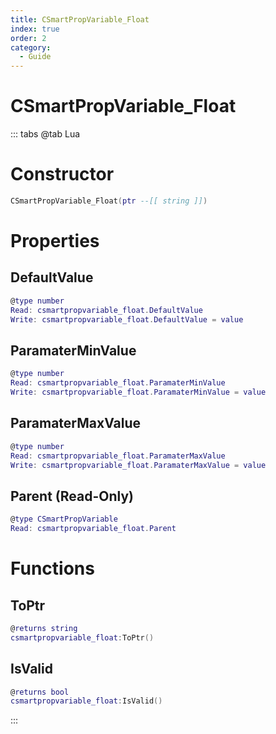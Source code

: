 ```yaml
---
title: CSmartPropVariable_Float
index: true
order: 2
category:
  - Guide
---
```


# CSmartPropVariable_Float

::: tabs
@tab Lua
# Constructor
```lua
CSmartPropVariable_Float(ptr --[[ string ]])
```
# Properties
## DefaultValue 
```lua
@type number
Read: csmartpropvariable_float.DefaultValue
Write: csmartpropvariable_float.DefaultValue = value
```
## ParamaterMinValue 
```lua
@type number
Read: csmartpropvariable_float.ParamaterMinValue
Write: csmartpropvariable_float.ParamaterMinValue = value
```
## ParamaterMaxValue 
```lua
@type number
Read: csmartpropvariable_float.ParamaterMaxValue
Write: csmartpropvariable_float.ParamaterMaxValue = value
```
## Parent (Read-Only)
```lua
@type CSmartPropVariable
Read: csmartpropvariable_float.Parent
```
# Functions
## ToPtr
```lua
@returns string
csmartpropvariable_float:ToPtr()
```
## IsValid
```lua
@returns bool
csmartpropvariable_float:IsValid()
```

:::